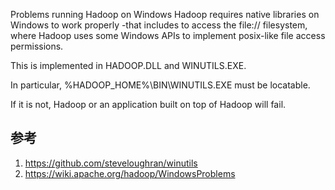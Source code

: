 


Problems running Hadoop on Windows
Hadoop requires native libraries on Windows to work properly -that includes to access the file:// filesystem, where Hadoop uses some Windows APIs to implement posix-like file access permissions.

This is implemented in HADOOP.DLL and WINUTILS.EXE.

In particular, %HADOOP_HOME%\BIN\WINUTILS.EXE must be locatable.

If it is not, Hadoop or an application built on top of Hadoop will fail.


## 参考

1. https://github.com/steveloughran/winutils
2. https://wiki.apache.org/hadoop/WindowsProblems